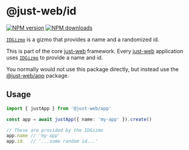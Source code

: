 # @just-web/id

[![NPM version][npm-image]][npm-url]
[![NPM downloads][downloads-image]][downloads-url]

[`IDGizmo`] is a gizmo that provides a name and a randomized id.

This is part of the core [just-web] framework.
Every [just-web] application uses [`IDGizmo`] to provide a name and id.

You normally would not use this package directly,
but instead use the [@just-web/app](../app/README.md) package.

## Usage

```ts
import { justApp } from '@just-web/app'

const app = await justApp({ name: 'my-app' }).create()

// These are provided by the IDGizmo
app.name // 'my-app'
app.id   // '...some random id...'
```

[`IDGizmo`]: ./ts/id_gizmo.ts
[downloads-image]: https://img.shields.io/npm/dm/@just-web/id.svg?style=flat
[downloads-url]: https://npmjs.org/package/@just-web/id
[just-web]: https://github.com/justland/just-web
[npm-image]: https://img.shields.io/npm/v/@just-web/id.svg?style=flat
[npm-url]: https://npmjs.org/package/@just-web/id
